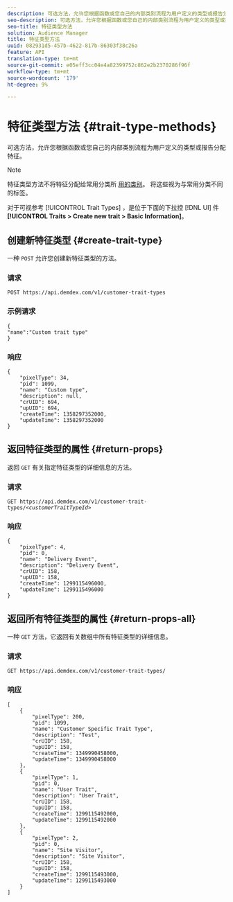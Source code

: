 ```yaml
---
description: 可选方法，允许您根据函数或您自己的内部类别流程为用户定义的类型或报告分配特征。
seo-description: 可选方法，允许您根据函数或您自己的内部类别流程为用户定义的类型或报告分配特征。
seo-title: 特征类型方法
solution: Audience Manager
title: 特征类型方法
uuid: 082931d5-457b-4622-817b-86303f38c26a
feature: API
translation-type: tm+mt
source-git-commit: e05eff3cc04e4a82399752c862e2b2370286f96f
workflow-type: tm+mt
source-wordcount: '179'
ht-degree: 9%

---
```



# 特征类型方法 {#trait-type-methods}

可选方法，允许您根据函数或您自己的内部类别流程为用户定义的类型或报告分配特征。

<!-- c_rest_api_trait_types_intro.xml -->

>[!NOTE]
>
>特征类型方法不将特征分配给常用分类所 [用的类别](../../api/rest-api-main/aam-api-taxonomy.md#taxonomic-api-methods)。 将这些视为与常用分类不同的标签。

对于可视参考 [!UICONTROL Trait Types] ，是位于下面的下拉控 [!DNL UI] 件 **[!UICONTROL Traits > Create new trait > Basic Information]**。

## 创建新特征类型 {#create-trait-type}

一种 `POST` 允许您创建新特征类型的方法。

<!-- r_rest_api_create_trait_type.xml -->

### 请求

`POST https://api.demdex.com/v1/customer-trait-types`

### 示例请求

```
{
"name":"Custom trait type"
}
```

### 响应

```
{
    "pixelType": 34,
    "pid": 1099,
    "name": "Custom type",
    "description": null,
    "crUID": 694,
    "upUID": 694,
    "createTime": 1358297352000,
    "updateTime": 1358297352000
}
```

## 返回特征类型的属性 {#return-props}

返回 `GET` 有关指定特征类型的详细信息的方法。

<!-- r_rest_api_get_trait_type.xml -->

### 请求

`GET https://api.demdex.com/v1/customer-trait-types/`*`<customerTraitTypeId>`*

### 响应

```
{
    "pixelType": 4,
    "pid": 0,
    "name": "Delivery Event",
    "description": "Delivery Event",
    "crUID": 158,
    "upUID": 158,
    "createTime": 1299115496000,
    "updateTime": 1299115496000
}
```

## 返回所有特征类型的属性 {#return-props-all}

一种 `GET` 方法，它返回有关数组中所有特征类型的详细信息。

<!-- r_rest_api_get_trait_types.xml -->

### 请求

`GET https://api.demdex.com/v1/customer-trait-types/`

### 响应

```
[
    {
        "pixelType": 200,
        "pid": 1099,
        "name": "Customer Specific Trait Type",
        "description": "Test",
        "crUID": 158,
        "upUID": 158,
        "createTime": 1349990458000,
        "updateTime": 1349990458000
    },
    {
        "pixelType": 1,
        "pid": 0,
        "name": "User Trait",
        "description": "User Trait",
        "crUID": 158,
        "upUID": 158,
        "createTime": 1299115492000,
        "updateTime": 1299115492000
    },
    {
        "pixelType": 2,
        "pid": 0,
        "name": "Site Visitor",
        "description": "Site Visitor",
        "crUID": 158,
        "upUID": 158,
        "createTime": 1299115493000,
        "updateTime": 1299115493000
    }
]
```
